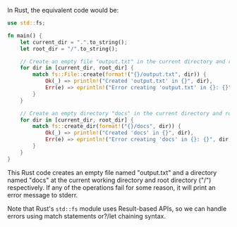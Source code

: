 In Rust, the equivalent code would be:

```rust
use std::fs;

fn main() {
    let current_dir = ".".to_string();
    let root_dir = "/".to_string();

    // Create an empty file "output.txt" in the current directory and root directory
    for dir in [current_dir, root_dir] {
        match fs::File::create(format!("{}/output.txt", dir)) {
            Ok(_) => println!("Created 'output.txt' in {}", dir),
            Err(e) => eprintln!("Error creating 'output.txt' in {}: {}", dir, e),
        }
    }

    // Create an empty directory "docs" in the current directory and root directory
    for dir in [current_dir, root_dir] {
        match fs::create_dir(format!("{}/docs", dir)) {
            Ok(_) => println!("Created 'docs' in {}", dir),
            Err(e) => eprintln!("Error creating 'docs' in {}: {}", dir, e),
        }
    }
}
```

This Rust code creates an empty file named "output.txt" and a directory named "docs" at the current working directory and root directory ("/") respectively. If any of the operations fail for some reason, it will print an error message to stderr. 

Note that Rust's `std::fs` module uses Result-based APIs, so we can handle errors using match statements or?/let chaining syntax.
